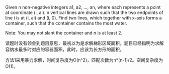 Given n non-negative integers a1, a2, ..., an, where each represents a point at coordinate (i, ai). n vertical lines are drawn such that the two endpoints of line i is at (i, ai) and (i, 0). Find two lines, which together with x-axis forms a container, such that the container contains the most water.

Note: You may not slant the container and n is at least 2.

读题时没有领会到题目意思，最初以为是求解梯形区域面积。题目已经指明为求解容纳水最多时对应的容器面积，此时，应该为长方形的面积。

方法1采用暴力求解，时间复杂度为O(n^2)，匹配次数为n*(n-1)/2。空间复杂度为O(1)。
